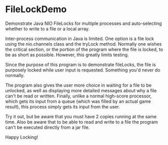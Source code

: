 # FileLockDemo
Demonstrate Java NIO FileLocks for multiple processes and auto-selecting whether to write to a file or a local array.

Inter-process communication in Java is limited. One option is a file lock using the nio.channels class and the tryLock method. 
Normally one wishes the critical section, or the portion of the program where the file is locked, to be as short as possible. 
However, this greatly limits testing. 

Since the purpose of this program is to demonstrate fileLocks, the file is purposely locked while user input is requested.  Something you'd never do normally. 

The program also gives the user more choice in waiting for a file to be unlocked, as well as displaying more detailed messages about why a file can't be read or written.  Finally, unlike a normal high-score processor, which gets its input from a queue (which was filled by an actual game result), this process simply gets its input from the user. 

Try it out, but be aware that you must have 2 copies running at the same time.  Also be aware that to be able to read and write to a file the program can't be executed directly from a jar file. 

Happy Locking!
